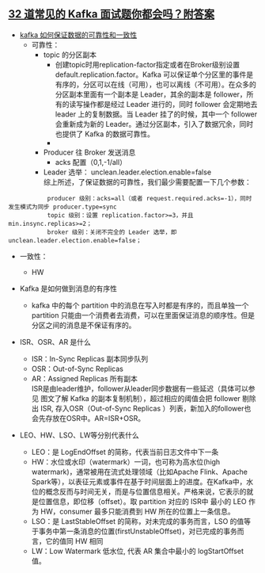 ## [32 道常见的 Kafka 面试题你都会吗？附答案](https://www.iteblog.com/archives/2605.html)

- [kafka 如何保证数据的可靠性和一致性](https://www.iteblog.com/archives/2560.html)
   - 可靠性：
      - topic 的分区副本
         - 创建topic时用replication-factor指定或者在Broker级别设置 default.replication.factor。Kafka 可以保证单个分区里的事件是有序的，分区可以在线（可用），也可以离线（不可用）。在众多的分区副本里面有一个副本是 Leader，其余的副本是 follower，所有的读写操作都是经过 Leader 进行的，同时 follower 会定期地去 leader 上的复制数据。当 Leader 挂了的时候，其中一个 follower 会重新成为新的 Leader。通过分区副本，引入了数据冗余，同时也提供了 Kafka 的数据可靠性。
         - 
      - Producer 往 Broker 发送消息
         - acks 配置（0,1,-1/all）
      - Leader 选举： unclean.leader.election.enable=false  
     综上所述，了保证数据的可靠性，我们最少需要配置一下几个参数：
 ```
            producer 级别：acks=all（或者 request.required.acks=-1），同时发生模式为同步 producer.type=sync
            topic 级别：设置 replication.factor>=3，并且 min.insync.replicas>=2；
            broker 级别：关闭不完全的 Leader 选举，即 unclean.leader.election.enable=false；
```
   
   - 一致性：
      - HW


-  Kafka 是如何做到消息的有序性
   - kafka 中的每个 partition 中的消息在写入时都是有序的，而且单独一个 partition 只能由一个消费者去消费，可以在里面保证消息的顺序性。但是分区之间的消息是不保证有序的。

- ISR、OSR、AR 是什么
   - ISR：In-Sync Replicas 副本同步队列
   - OSR：Out-of-Sync Replicas
   - AR：Assigned Replicas 所有副本  
    ISR是由leader维护，follower从leader同步数据有一些延迟（具体可以参见 图文了解 Kafka 的副本复制机制），超过相应的阈值会把 follower 剔除出 ISR, 存入OSR（Out-of-Sync Replicas ）列表，新加入的follower也会先存放在OSR中。AR=ISR+OSR。
- LEO、HW、LSO、LW等分别代表什么
   - LEO：是 LogEndOffset 的简称，代表当前日志文件中下一条
   - HW：水位或水印（watermark）一词，也可称为高水位(high watermark)，通常被用在流式处理领域（比如Apache Flink、Apache Spark等），以表征元素或事件在基于时间层面上的进度。在Kafka中，水位的概念反而与时间无关，而是与位置信息相关。严格来说，它表示的就是位置信息，即位移（offset）。取 partition 对应的 ISR中 最小的 LEO 作为 HW，consumer 最多只能消费到 HW 所在的位置上一条信息。
   - LSO：是 LastStableOffset 的简称，对未完成的事务而言，LSO 的值等于事务中第一条消息的位置(firstUnstableOffset)，对已完成的事务而言，它的值同 HW 相同
   - LW：Low Watermark 低水位, 代表 AR 集合中最小的 logStartOffset 值。

